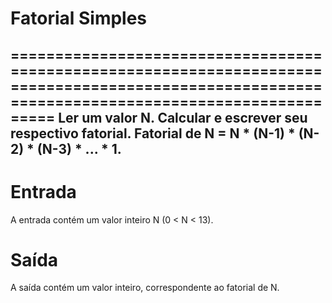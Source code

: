 # Fatorial Simples
=================================================================================================================================================
Ler um valor N. Calcular e escrever seu respectivo fatorial. Fatorial de N = N * (N-1) * (N-2) * (N-3) * ... * 1.
-------------------------------------------------------------------------------------------------------------------------------------------------

# Entrada
A entrada contém um valor inteiro N (0 < N < 13).

# Saída
A saída contém um valor inteiro, correspondente ao fatorial de N.